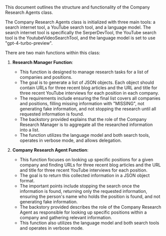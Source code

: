 This document outlines the structure and functionality of the Company Research Agents class.

The Company Research Agents class is initialized with three main tools: a search internet tool, a YouTube search tool, and a language model. The search internet tool is specifically the SerperDevTool, the YouTube search tool is the YoutubeVideoSearchTool, and the language model is set to use "gpt-4-turbo-preview".

There are two main functions within this class:

1. **Research Manager Function**:
   - This function is designed to manage research tasks for a list of companies and positions.
   - The goal is to generate a list of JSON objects. Each object should contain URLs for three recent blog articles and the URL and title for three recent YouTube interviews for each position in each company.
   - The requirements include ensuring the final list covers all companies and positions, filling missing information with "MISSING", not generating fake information, and not stopping the research until all requested information is found.
   - The backstory provided explains that the role of the Company Research Manager is to aggregate all the researched information into a list.
   - The function utilizes the language model and both search tools, operates in verbose mode, and allows delegation.

2. **Company Research Agent Function**:
   - This function focuses on looking up specific positions for a given company and finding URLs for three recent blog articles and the URL and title for three recent YouTube interviews for each position.
   - The goal is to return this collected information in a JSON object format.
   - The important points include stopping the search once the information is found, returning only the requested information, ensuring the person's name who holds the position is found, and not generating fake information.
   - The backstory provided describes the role of the Company Research Agent as responsible for looking up specific positions within a company and gathering relevant information.
   - This function also utilizes the language model and both search tools and operates in verbose mode.


